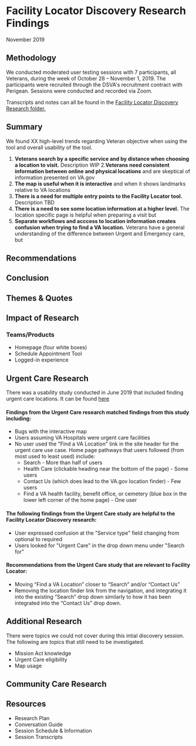 # Facility Locator Discovery Research Findings
November 2019

## Methodology
We conducted moderated user testing sessions with 7 participants, all Veterans, during the week of October 28 – November 1, 2019. The participants were recruited through the DSVA's recruitment contract with Perigean. Sessions were conducted and recorded via Zoom.

Transcripts and notes can all be found in the [Facility Locator Discovery Research folder.](https://github.com/department-of-veterans-affairs/va.gov-team/new/master/products/facilities/facility-locator/research/discovery-sprints/user-research)

## Summary
We found XX high-level trends regarding Veteran objective when using the tool and overall usability of the tool.

1. **Veterans search by a specific service and by distance when choosing a location to visit.** Description WIP
2.**Veterans need consistent information between online and physical locations** and are skeptical of information presented on VA.gov
3. **The map is useful when it is interactive** and when it shows landmarks relative to VA locations
4. **There is a need for multiple entry points to the Facility Locator tool.** Description TBD
5. **There is a need to see some location information at a higher level.** The location specific page is helpful when preparing a visit but 
6. **Separate workflows and acccess to location information creates confusion when trying to find a VA location.** Veterans have a general understanding of the difference between Urgent and Emergency care, but

## Recommendations

## Conclusion

## Themes & Quotes

## Impact of Research

### Teams/Products
- Homepage (four white boxes) 
- Schedule Appointment Tool
- Logged-in experience

## Urgent Care Research
There was a usability study conducted in June 2019 that included finding urgent care locations. It can be found [here](https://github.com/department-of-veterans-affairs/vets.gov-team/blob/master/Products/Health%20care/UrgentCare/Research/June-2019/findings.md)

#### Findings from the Urgent Care research matched findings from this study including:
- Bugs with the interactive map
- Users assuming VA Hospitals were urgent care facilities
- No user used the "Find a VA Location" link in the site header for the urgent care use case. Home page pathways that users followed (from most used to least used) include:
  - Search - More than half of users
  - Health Care (clickable heading near the bottom of the page) - Some users
  - Contact Us (which does lead to the VA.gov location finder) - Few users
  - Find a VA health facility, benefit office, or cemetery (blue box in the lower left corner of the home page) - One user

#### The following findings from the Urgent Care study are helpful to the Facility Locator Discovery research:
- User expressed confusion at the "Service type" field changing from optional to required
- Users looked for "Urgent Care" in the drop down menu under "Search for"

#### Recommendations from the Urgent Care study that are relevant to Facility Locator:
- Moving “Find a VA Location” closer to “Search” and/or “Contact Us”
- Removing the location finder link from the navigation, and integrating it into the existing “Search” drop down similarly to how it has been integrated into the “Contact Us” drop down.

## Additional Research
There were topics we could not cover during this intial discovery session. The following are topics that still need to be  investigated.

- Mission Act knowledge
- Urgent Care eligibility 
- Map usage

## Community Care Research

## Resources

- Research Plan
- Conversation Guide
- Session Schedule & Information
- Session Transcripts
